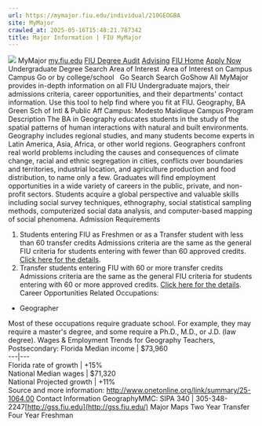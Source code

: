 ```yaml
---
url: https://mymajor.fiu.edu/individual/210GEOGBA
site: MyMajor
crawled_at: 2025-05-16T15:48:21.787342
title: Major Information | FIU MyMajor
---
```


![](https://mymajor.fiu.edu/assets/logo-T4VPR2BI.png)
MyMajor
[my.fiu.edu](https://my.fiu.edu/)
[FIU Degree Audit](https://dasa.fiu.edu/all-departments/advising/panther-success-hub/panther-degree-audit/)
[Advising](https://advising.fiu.edu)
[FIU Home](https://www.fiu.edu/)
[Apply Now](https://admissions.fiu.edu/)
Undergraduate Degree Search
Area of Interest
​
Area of Interest
on
Campus
​
Campus
Go
or by college/school
​
​
Go
Search
Search
GoShow All
MyMajor provides in-depth information on all FIU Undergraduate majors, their admissions criteria, career opportunities, and their departments' contact information. Use this tool to help find where you fit at FIU.
Geography,
BA
Green Sch of Intl & Public Aff
Campus:
Modesto Maidique Campus
Program Description
The BA in Geography educates students in the study of the spatial patterns of human interactions with natural and built environments. Geography includes regional studies, and many students become experts in Latin America, Asia, Africa, or other world regions. Geographers confront real world problems including the causes and consequences of climate change, racial and ethnic segregation in cities, conflicts over boundaries and territories, industrial location, and agriculture production and food distribution, to name only a few. Graduates will find employment opportunities in a wide variety of careers in the public, private, and non-profit sectors. Students acquire a global perspective and valuable skills including social survey techniques, ethnography, social statistical sampling methods, computerized social data analysis, and computer-based mapping of social phenomena.
Admission Requirements
1. Students entering FIU as Freshmen or as a Transfer student with less than 60 transfer credits
Admissions criteria are the same as the general FIU criteria for students entering with fewer than 60 approved credits. [Click here for the details](http://admissions.fiu.edu/apply/freshman/).
2. Transfer students entering FIU with 60 or more transfer credits
Admissions criteria are the same as the general FIU criteria for students entering with 60 or more approved credits. [Click here for the details](http://admissions.fiu.edu/apply/transfer/).
Career Opportunities
Related Occupations:
  * Geographer


Most of these occupations require graduate school. For example, they may require a master's degree, and some require a Ph.D., M.D., or J.D. (law degree).
Wages & Employment Trends for Geography Teachers, Postsecondary:
Florida Median income | $73,960  
---|---  
Florida rate of growth | +15%  
National Median wages | $71,320  
National Projected growth | +11%  
Source and more information: <http://www.onetonline.org/link/summary/25-1064.00>
Contact Information
GeographyMMC: SIPA 340 | 305-348-2247[http://gss.fiu.edu](http://gss.fiu.edu/)
Major Maps
Two Year Transfer
Four Year Freshman
